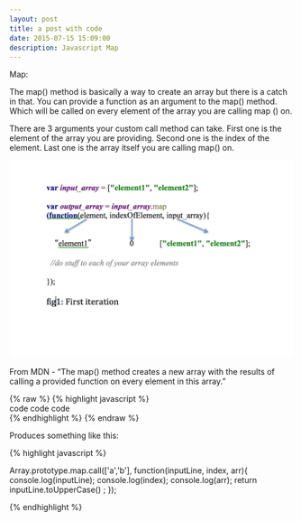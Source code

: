 ```yaml
---
layout: post
title: a post with code
date: 2015-07-15 15:09:00
description: Javascript Map
---
```

Map:

The map() method is basically  a way to create an array but there is a catch in that. You can provide a function as an argument to the map() method. Which will be called on every element of the array you are calling map () on.

There are 3 arguments your custom call method can take. First one is the element of the array you are providing. Second one is the index of the element. Last one is the array itself you are calling map() on.

<div class="img_row">
	<img class="col three" src="/img/map1.png">
</div>

From MDN - 
“The map() method creates a new array with the results of calling a provided function on every element in this array.”

{% raw  %}
{% highlight javascript %}  <br/> code code code <br/> {% endhighlight %}
{% endraw %}

Produces something like this: 

{% highlight javascript %}

Array.prototype.map.call(['a','b'], function(inputLine, index, arr){
    console.log(inputLine);
    console.log(index);
    console.log(arr);
    return inputLine.toUpperCase() ;
});


{% endhighlight %}
